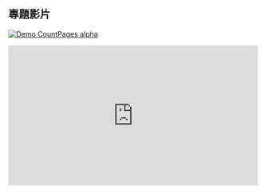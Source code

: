 ## 專題影片


[![Demo CountPages alpha](https://raw.githubusercontent.com/sres320/-/master/%E6%9C%AA%E5%91%BD%E5%90%8D.png)](https://drive.google.com/file/d/0B7XQfriitbLqamVMN0RGbVlWeFE/view?usp=sharing)


<iframe src="https://player.vimeo.com/video/108799588?badge=0%20color=ff0179" width="500" height="281" frameborder="0" webkitallowfullscreen mozallowfullscreen allowfullscreen></iframe>
